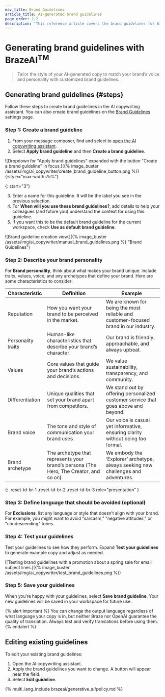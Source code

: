 ```yaml
---
nav_title: Brand Guidelines
article_title: AI-generated brand guidelines
page_order: 2.2
description: "This reference article covers the brand guidelines for AI copywriting assistant, a feature that allows you to tailor the style of the copy generated by the AI copywriting assistant to your brand voice and style."
---
```


# Generating brand guidelines with BrazeAI<sup>TM</sup>

> Tailor the style of your AI-generated copy to match your brand’s voice and personality with customized brand guidelines.

## Generating brand guidelines {#steps}

Follow these steps to create brand guidelines in the AI copywriting assistant. You can also create brand guidelines on the [Brand Guidelines]({{site.baseurl}}/user_guide/administrative/app_settings/brand_guidelines/) settings page.

### Step 1: Create a brand guideline

1. From your message composer, find and select <i class="fa-solid fa-wand-magic-sparkles" title="AI Copywriter"></i> to [open the AI copywriting assistant]({{site.baseurl}}/user_guide/brazeai/generative_ai/ai_copywriting/#access).
2. Select **Apply brand guideline** and then **Create a brand guideline**.

![Dropdown for "Apply brand guidelines" expanded with the button "Create a brand guideline" in focus.]({% image_buster /assets/img/ai_copywriter/create_brand_guideline_button.png %}){:style="max-width:75%"}

{: start="3"}

3. Enter a name for this guideline. It will be the label you see in the previous selection.
4. For **When will you use these brand guidelines?**, add details to help your colleagues (and future you) understand the context for using this guideline.
5. If you want this to be the default brand guideline for the current workspace, check **Use as default brand guideline**.

![Brand guideline creation view.]({% image_buster /assets/img/ai_copywriter/manual_brand_guidelines.png %} "Brand Guidelines")

### Step 2: Describe your brand personality

For **Brand personality**, think about what makes your brand unique. Include traits, values, voice, and any archetypes that define your brand. Here are some characteristics to consider:

| **Characteristic**       | **Definition**                                                                       | **Example**                                                        |
|--------------------------|--------------------------------------------------------------------------------------|--------------------------------------------------------------------|
| Reputation               | How you want your brand to be perceived in the market.                               | We are known for being the most reliable and customer-focused brand in our industry. |
| Personality traits       | Human-like characteristics that describe your brand’s character.                     | Our brand is friendly, approachable, and always upbeat.          |
| Values                   | Core values that guide your brand’s actions and decisions.                           | We value sustainability, transparency, and community.            |
| Differentiation          | Unique qualities that set your brand apart from competitors.                         | We stand out by offering personalized customer service that goes above and beyond. |
| Brand voice              | The tone and style of communication your brand uses.                                 | Our voice is casual yet informative, ensuring clarity without being too formal. |
| Brand archetype          | The archetype that represents your brand’s persona (The Hero, The Creator, and so on).    | We embody the ‘Explorer’ archetype, always seeking new challenges and adventures. |
{: .reset-td-br-1 .reset-td-br-2 .reset-td-br-3 role="presentation" }

### Step 3: Define language that should be avoided (optional)

For **Exclusions**, list any language or style that doesn’t align with your brand. For example, you might want to avoid "sarcasm," "negative attitudes," or "condescending" tones.

### Step 4: Test your guidelines

Test your guidelines to see how they perform. Expand **Test your guidelines** to generate example copy and adjust as needed.

![Testing brand guidelines with a promotion about a spring sale for email subject lines.]({% image_buster /assets/img/ai_copywriter/test_brand_guidelines.png %})

### Step 5: Save your guidelines

When you're happy with your guidelines, select **Save brand guideline**. Your new guidelines will be saved in your workspace for future use.

{% alert important %}
You can change the output language regardless of what language your copy is in, but neither Braze nor OpenAI guarantee the quality of translation. Always test and verify translations before using them.
{% endalert %}

## Editing existing guidelines

To edit your existing brand guidelines:

1. Open the AI copywriting assistant.
2. Apply the brand guidelines you want to change. A button will appear near the field.
3. Select **Edit guideline**.

{% multi_lang_include brazeai/generative_ai/policy.md %}

